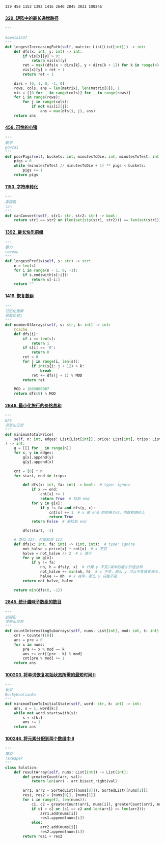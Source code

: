 ```text
329 458 1153 1392 1416 2646 2845 3031 100246
```

#### [329. 矩阵中的最长递增路径](https://leetcode.cn/problems/longest-increasing-path-in-a-matrix/)

```python
"""

Somnia1337
"""
def longestIncreasingPath(self, matrix: List[List[int]]) -> int:
	def dfs(x: int, y: int) -> int:
		if vis[x][y] > 0:
			return vis[x][y]
		ret = max((dfs(x + dirs[k], y + dirs[k + 1]) for k in range(4) if 0 <= x + dirs[k] < rows and 0 <= y + dirs[k + 1] < cols and matrix[x + dirs[k]][y + dirs[k + 1]] < matrix[x][y]), default=0)
		vis[x][y] = ret + 1
		return ret + 1
	
	dirs = [0, 1, 0, -1, 0]
	rows, cols, ans = len(matrix), len(matrix[0]), 1
	vis = [[0 for _ in range(cols)] for _ in range(rows)]
	for i in range(rows):
		for j in range(cols):
			if not vis[i][j]:
				ans = max(dfs(i, j), ans)
	return ans
```

#### [458. 可怜的小猪](https://leetcode.cn/problems/poor-pigs/)

```python
"""
数学
powcai
"""
def poorPigs(self, buckets: int, minutesToDie: int, minutesToTest: int) -> int:
	pigs = 0
	while (minutesToTest // minutesToDie + 1) ** pigs < buckets:
		pigs += 1
	return pigs
```

#### [1153. 字符串转化](https://leetcode.cn/problems/string-transforms-into-another-string/)

```python
"""
库函数
lan
"""
def canConvert(self, str1: str, str2: str) -> bool:
	return str1 == str2 or (len(set(zip(str1, str2))) == len(set(str1)) and len(set(str2)) < 26)
```

#### [1392. 最长快乐前缀](https://leetcode.cn/problems/longest-happy-prefix/)

```python
"""
暴力
roeexu
"""
def longestPrefix(self, s: str) -> str:
	n = len(s)
	for i in range(n - 1, 0, -1):
		if s.endswith(s[:i]):
			return s[-i:]
	return ""
```

#### [1416. 恢复数组](https://leetcode.cn/problems/restore-the-array/)

```python
"""
记忆化搜索
草莓奶昔🍓
"""
def numberOfArrays(self, s: str, k: int) -> int:
	@cache
	def dfs(i):
		if i == len(s):
			return 1
		if s[i] == '0':
			return 0
		ret = 0
		for j in range(i, len(s)):
			if int(s[i: j + 1]) > k:
				break
			ret += dfs(j + 1) % MOD
		return ret
	
	MOD = 1000000007
	return dfs(0) % MOD
```

#### [2646. 最小化旅行的价格总和](https://leetcode.cn/problems/minimize-the-total-price-of-the-trips/)

```python
"""
DFS
灵茶山艾府
"""
def minimumTotalPrice(
	self, n: int, edges: List[List[int]], price: List[int], trips: List[List[int]]
) -> int:
	g = [[] for _ in range(n)]
	for x, y in edges:
		g[x].append(y)
		g[y].append(x)
	
	cnt = [0] * n
	for start, end in trips:
		
		def dfs(x: int, fa: int) -> bool:  # type: ignore
			if x == end:
				cnt[x] += 1
				return True  # 找到 end
			for y in g[x]:
				if y != fa and dfs(y, x):
					cnt[x] += 1  # x 是 end 的祖先节点，也就在路径上
					return True
			return False  # 未找到 end
		
		dfs(start, -1)

	# 类似 337. 打家劫舍 III
	def dfs(x: int, fa: int) -> (int, int):  # type: ignore
		not_halve = price[x] * cnt[x]  # x 不变
		halve = not_halve // 2  # x 减半
		for y in g[x]:
			if y != fa:
				nh, h = dfs(y, x)  # 计算 y 不变/减半的最小价值总和
				not_halve += min(nh, h)  # x 不变，那么 y 可以不变或者减半，取这两种情况的最小值
				halve += nh  # x 减半，那么 y 只能不变
		return not_halve, halve
	
	return min(dfs(0, -1))
```

#### [2845. 统计趣味子数组的数目](https://leetcode.cn/problems/count-of-interesting-subarrays/)

```python
"""
前缀和
灵茶山艾府
"""
def countInterestingSubarrays(self, nums: List[int], mod: int, k: int) -> int:
	cnt = Counter([0])
	ans = pre = 0
	for x in nums:
		pre += x % mod == k
		ans += cnt[(pre - k) % mod]
		cnt[pre % mod] += 1
	return ans
```

#### [100203. 将单词恢复初始状态所需的最短时间 II](https://leetcode.cn/problems/minimum-time-to-revert-word-to-initial-state-ii/)

```python
"""
枚举
RockyHaotianDu
"""
def minimumTimeToInitialState(self, word: str, k: int) -> int:
	ans, s = 1, word[k:]
	while not word.startswith(s):
		s = s[k:]
		ans += 1
	return ans
```

#### [100246. 将元素分配到两个数组中 II](https://leetcode.cn/problems/distribute-elements-into-two-arrays-ii/)

```python
"""
模拟
TsReaper
"""
class Solution:
    def resultArray(self, nums: List[int]) -> List[int]:
        def greaterCount(arr, val):
            return len(arr) - arr.bisect_right(val)
		
        arr1, arr2 = SortedList([nums[0]]), SortedList([nums[1]])
        res1, res2 = [nums[0]], [nums[1]]
        for i in range(2, len(nums)):
            c1, c2 = greaterCount(arr1, nums[i]), greaterCount(arr2, nums[i])
            if c1 > c2 or (c1 == c2 and len(arr1) <= len(arr2)):
                arr1.add(nums[i])
                res1.append(nums[i])
            else:
                arr2.add(nums[i])
                res2.append(nums[i])
        return res1 + res2
```